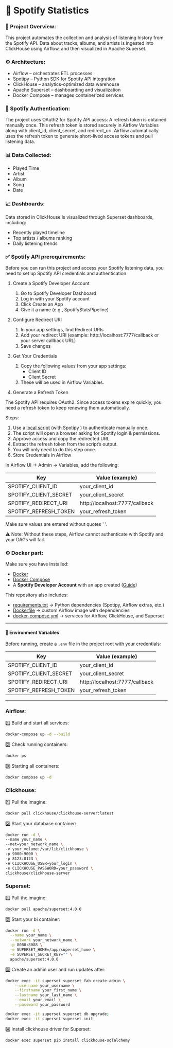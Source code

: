 # 🎵 Spotify Statistics

### 📌 Project Overview:

This project automates the collection and analysis of listening history from the Spotify API.
Data about tracks, albums, and artists is ingested into ClickHouse using Airflow, and then visualized in Apache Superset.

### ⚙️ Architecture:

- Airflow – orchestrates ETL processes
- Spotipy – Python SDK for Spotify API integration
- ClickHouse – analytics-optimized data warehouse
- Apache Superset – dashboarding and visualization 
- Docker Compose – manages containerized services

### 🔑 Spotify Authentication:

The project uses OAuth2 for Spotify API access: A refresh token is obtained manually once. This refresh token is stored securely in Airflow Variables along with client_id, client_secret, and redirect_uri. Airflow automatically uses the refresh token to generate short-lived access tokens and pull listening data.

### 📊 Data Collected:
- Played Time 
- Artist
- Album
- Song
- Date

### 📈 Dashboards:

Data stored in ClickHouse is visualized through Superset dashboards, including:
- Recently played timeline
- Top artists / albums ranking
- Daily listening trends

### ✅ Spotify API prerequirements: 

Before you can run this project and access your Spotify listening data, you need to set up Spotify API credentials and authentication.

1. Create a Spotify Developer Account 
   1. Go to Spotify Developer Dashboard 
   2. Log in with your Spotify account 
   3. Click Create an App 
   4. Give it a name (e.g., SpotifyStatsPipeline)

2. Configure Redirect URI 
   1. In your app settings, find Redirect URIs 
   2. Add your redirect URI (example: http://localhost:7777/callback or your server callback URL)
   3. Save changes

3. Get Your Credentials 
   1. Copy the following values from your app settings:
      - Client ID 
      - Client Secret 
   2. These will be used in Airflow Variables.

4. Generate a Refresh Token

The Spotify API requires OAuth2. Since access tokens expire quickly, you need a refresh token to keep renewing them automatically.

Steps:

1. Use a [local script](local_script.ipynb) (with Spotipy
) to authenticate manually once. 
2. The script will open a browser asking for Spotify login & permissions. 
3. Approve access and copy the redirected URL. 
4. Extract the refresh token from the script’s output. 
5. You will only need to do this step once. 
6. Store Credentials in Airflow

In Airflow UI → Admin → Variables, add the following:

| Key                   | Value (example)                |
|------------------------|--------------------------------|
| SPOTIFY_CLIENT_ID      | your_client_id                 |
| SPOTIFY_CLIENT_SECRET  | your_client_secret             |
| SPOTIFY_REDIRECT_URI   | http://localhost:7777/callback |
| SPOTIFY_REFRESH_TOKEN  | your_refresh_token             |


Make sure values are entered without quotes ' '.

⚠️ Note: Without these steps, Airflow cannot authenticate with Spotify and your DAGs will fail.

### ⚙️ Docker part:

Make sure you have installed:

- [Docker](https://docs.docker.com/get-docker/)  
- [Docker Compose](https://docs.docker.com/compose/)  
- A **Spotify Developer Account** with an app created ([Guide](https://developer.spotify.com/dashboard/))  

This repository also includes:

- [requirements.txt](requirements.txt) → Python dependencies (Spotipy, Airflow extras, etc.)  
- [Dockerfile](Dockerfile) → custom Airflow image with dependencies  
- [docker-compose.yml](docker-compose.yml) → services for Airflow, ClickHouse, and Superset 

---

#### 🔑 Environment Variables

Before running, create a `.env` file in the project root with your credentials:

| Key                   | Value (example)                  |
|-----------------------|----------------------------------|
| SPOTIFY_CLIENT_ID     | your_client_id                   |
| SPOTIFY_CLIENT_SECRET | your_client_secret               |
| SPOTIFY_REDIRECT_URI  | http://localhost:7777/callback   |
| SPOTIFY_REFRESH_TOKEN | your_refresh_token               |

---

### Airflow:

1️⃣ Build and start all services:
```bash
docker-compose up -d --build
```

2️⃣ Check running containers:

```bash
docker ps
```

3️⃣ Starting all containers:
```bash
docker compose up -d
```

### Clickhouse:

1️⃣ Pull the imagine:

```bash
docker pull clickhouse/clickhouse-server:latest
```

2️⃣ Start your database container:

```bash
docker run -d \
--name your_name \ 
--net=your_network_name \
-v your_volume:/var/lib/clickhouse \
-p 9000:9000 \
-p 8123:8123 \
-e CLICKHOUSE_USER=your_login \
-e CLICKHOUSE_PASSWORD=your_password \
clickhouse/clickhouse-server
```

### Superset:

1️⃣ Pull the imagine:

```bash
docker pull apache/superset:4.0.0
```

2️⃣ Start your bi container:

```bash
docker run -d \
  --name your_name \
  --network your_network_name \
  -p 8088:8088 \
  -e SUPERSET_HOME=/app/superset_home \
  -e SUPERSET_SECRET_KEY="" \
  apache/superset:4.0.0
```

3️⃣ Create an admin user and run updates after:

```bash
docker exec -it superset superset fab create-admin \
    --username your_username \
    --firstname your_first_name \
    --lastname your_last_name \
    --email your_email \
    --password your_password
```

```bash
docker exec -it superset superset db upgrade;
docker exec -it superset superset init
```

4️⃣ Install clickhouse driver for Superset:

```bash
docker exec superset pip install clickhouse-sqlalchemy
```